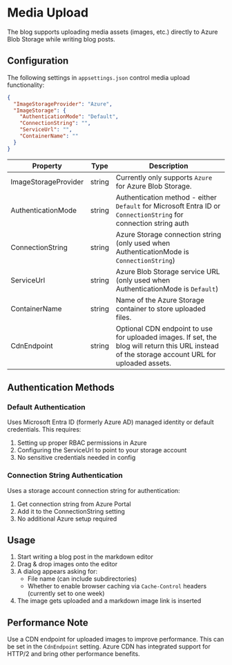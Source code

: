 # Media Upload

The blog supports uploading media assets (images, etc.) directly to Azure Blob Storage while writing blog posts.

## Configuration

The following settings in `appsettings.json` control media upload functionality:

```json
{
  "ImageStorageProvider": "Azure",
  "ImageStorage": {
    "AuthenticationMode": "Default",
    "ConnectionString": "",
    "ServiceUrl": "", 
    "ContainerName": ""
  }
}
```

| Property                        | Type   | Description                                                                                                          |
| ------------------------------- | ------ | -------------------------------------------------------------------------------------------------------------------- |
| ImageStorageProvider            | string | Currently only supports `Azure` for Azure Blob Storage.                                                             |
| AuthenticationMode | string | Authentication method - either `Default` for Microsoft Entra ID or `ConnectionString` for connection string auth |
| ConnectionString   | string | Azure Storage connection string (only used when AuthenticationMode is `ConnectionString`)                          |
| ServiceUrl         | string | Azure Blob Storage service URL (only used when AuthenticationMode is `Default`)                                    |
| ContainerName      | string | Name of the Azure Storage container to store uploaded files.                                                          |
| CdnEndpoint | string | Optional CDN endpoint to use for uploaded images. If set, the blog will return this URL instead of the storage account URL for uploaded assets. |

## Authentication Methods

### Default Authentication 
Uses Microsoft Entra ID (formerly Azure AD) managed identity or default credentials. This requires:

1. Setting up proper RBAC permissions in Azure
2. Configuring the ServiceUrl to point to your storage account
3. No sensitive credentials needed in config

### Connection String Authentication
Uses a storage account connection string for authentication:

1. Get connection string from Azure Portal
2. Add it to the ConnectionString setting
3. No additional Azure setup required

## Usage

1. Start writing a blog post in the markdown editor
2. Drag & drop images onto the editor
3. A dialog appears asking for:
   - File name (can include subdirectories)
   - Whether to enable browser caching via `Cache-Control` headers (currently set to one week)
4. The image gets uploaded and a markdown image link is inserted

## Performance Note

Use a CDN endpoint for uploaded images to improve performance. This can be set in the `CdnEndpoint` setting. Azure CDN has integrated support for HTTP/2 and bring other performance benefits.